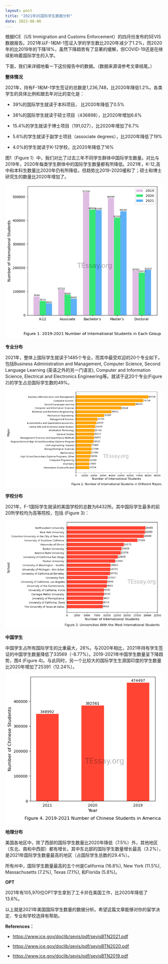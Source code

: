 ```yaml
---
layout: post
title: "2021年US国际学生数据分析"
date: 2022-06-06
---
```


根据ICE（US Immigration and Customs Enforcement）的四月份发布的SEVIS数据报告。2021年以F-1和M-1签证入学的学生数比2020年减少了1.2%，而2020年的比2019年的下降18%，虽然下降趋势有了显著的缓解，但COVID-19还是在继续影响着国际学生的入学。

下面，我们来详细地看一下这份报告中的数据。（数据来源请参考文章结尾。）

**整体情况**

2021年，持有F-1和M-1学生签证的总数是1,236,748，比2020年降低1.2%。各类学生的具体比例和跟去年对比的变化是：

+ 39%的国际学生就读于本科项目， 比2020年降低了0.5%

+ 38%的国际学生就读于硕士项目（436898），比2020年增加6.6%

+ 15.4%的学生就读于博士项目（191,027），比2020年增加了6.7% 

+ 5.6%的学生就读于副学士项目（associate degrees），比2020年降低了19%

+ 4.0%的学生就读于K-12学校，比2020年降低了16%

图1（Figure 1）中，我们对比了过去三年不同学生群体中国际学生数量。对比与2019年，2020年每类学生群体中的国际学生数量都有所降低。2021年，K-12,高中和本科生数量比2020年仍有所降低，但趋势比2019-2020缓和了；硕士和博士研究生的数量比2020年增加了。


    
![png](/assets/images/2022-06-06-2021-fall-international_admission_analytics_files/2022-06-06-2021-fall-international_admission_analytics_3_0.png)
    


**专业分布**

2021年，整体上国际学生就读于1485个专业，而其中最受欢迎的20个专业如下，包括Business Administration and Management, Computer Science, Second Language Learning (英语之外的另一门语言), Computer and Information Science, Electrical and Electronics Engineering等。就读于这20个专业(Figure 2)的学生占总国际学生数的49%。


    
![png](/assets/images/2022-06-06-2021-fall-international_admission_analytics_files/2022-06-06-2021-fall-international_admission_analytics_5_0.png)
    


**学校分布**

2021年，F-1国际学生就读的美国学校的总数为6432所。其中国际学生最多的前20所学校均为高等院校，包括 (Figure 3)：


    
![png](/assets/images/2022-06-06-2021-fall-international_admission_analytics_files/2022-06-06-2021-fall-international_admission_analytics_7_0.png)
    


**中国学生**

中国学生占所有国际学生的比重最大，28%。与2020年相比，2021年持有学生签证的中国学生数量降低了33569（-8.77%）。2019-2021年中国学生数量呈下降趋势，图4 (Figure 4)。与此同时，另一个比较大的国际学生生源国印度的学生数量比2020年增加了25391（12.24%）。


    
![png](/assets/images/2022-06-06-2021-fall-international_admission_analytics_files/2022-06-06-2021-fall-international_admission_analytics_9_0.png)
    


**地理分布**

美国各地区中，除了西部的国际学生数量比2020年降低（7.5%）外，其他地区（东北、南和中西部）都有增长，其中东北部的国际学生数量增长最高（3.2%），是2021年国际学生数量最高的地区（占国际学生总数的29.4%）。

所有州中，国际学生数量最高的五个州是California (16.8%), New York (11.5%), Massachusetts (7.2%), Texas (7.1%), 和Florida (5.8%)。


**OPT**

2021年有105,970位OPT学生拿到了工卡并在美国工作，比2020年降低了13.6%。


以上就是2021年美国国际学生数量的数据分析。希望这篇文章能够对你的留学决定、专业和学校选择有帮助。

**References：**

+ https://www.ice.gov/doclib/sevis/pdf/sevisBTN2021.pdf

+ https://www.ice.gov/doclib/sevis/pdf/sevisBTN2020.pdf

+ https://www.ice.gov/doclib/sevis/pdf/sevisBTN2019.pdf




